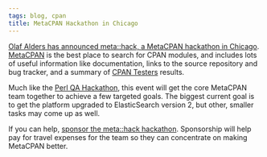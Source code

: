 ```yaml
---
tags: blog, cpan
title: MetaCPAN Hackathon in Chicago
---
```


[Olaf Alders has announced meta::hack, a MetaCPAN hackathon in
Chicago](http://www.olafalders.com/2016/09/17/announcing-metahack/).
[MetaCPAN](http://www.metacpan.org) is the best place to search for CPAN
modules, and includes lots of useful information like documentation,
links to the source repository and bug tracker, and a summary of [CPAN
Testers](http://www.cpantesters.org) results.

Much like the [Perl QA Hackathon](http://act.qa-hackathon.org/qa2016/),
this event will get the core MetaCPAN team together to achieve a few
targeted goals. The biggest current goal is to get the platform upgraded
to ElasticSearch version 2, but other, smaller tasks may come up as
well.

If you can help, [sponsor the meta::hack
hackathon](http://www.olafalders.com/2016/09/17/announcing-metahack/).
Sponsorship will help pay for travel expenses for the team so they can
concentrate on making MetaCPAN better.
